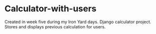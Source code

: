 # Calculator-with-users
Created in week five during my Iron Yard days. Django calculator project. Stores and displays previous calculation for users.
